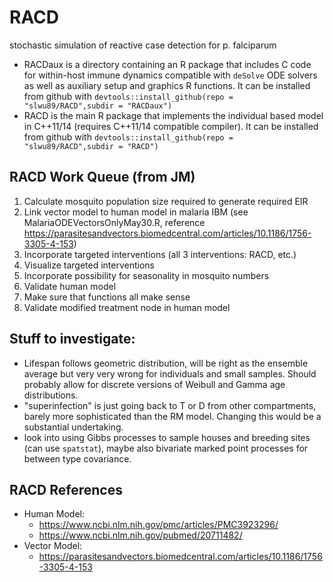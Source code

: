 # RACD
stochastic simulation of reactive case detection for p. falciparum

* RACDaux is a directory containing an R package that includes C code for within-host immune dynamics compatible with `deSolve` ODE solvers as well as auxiliary setup and graphics R functions. It can be installed from github with `devtools::install_github(repo = "slwu89/RACD",subdir = "RACDaux")`
* RACD is the main R package that implements the individual based model in C++11/14 (requires C++11/14 compatible compiler). It can be installed from github with `devtools::install_github(repo = "slwu89/RACD",subdir = "RACD")`

## RACD Work Queue (from JM)
1. Calculate mosquito population size required to generate required EIR
2. Link vector model to human model in malaria IBM (see MalariaODEVectorsOnlyMay30.R, reference https://parasitesandvectors.biomedcentral.com/articles/10.1186/1756-3305-4-153)
3. Incorporate targeted interventions (all 3 interventions: RACD, etc.)
4. Visualize targeted interventions
5. Incorporate possibility for seasonality in mosquito numbers
6. Validate human model
7. Make sure that functions all make sense
8. Validate modified treatment node in human model

## Stuff to investigate:
* Lifespan follows geometric distribution, will be right as the ensemble average but very very wrong for individuals and small samples. Should probably allow for discrete versions of Weibull and Gamma age distributions.
* "superinfection" is just going back to T or D from other compartments, barely more sophisticated than the RM model. Changing this would be a substantial undertaking.
* look into using Gibbs processes to sample houses and breeding sites (can use `spatstat`), maybe also bivariate marked point processes for between type covariance.

## RACD References
* Human Model:
  * https://www.ncbi.nlm.nih.gov/pmc/articles/PMC3923296/
  * https://www.ncbi.nlm.nih.gov/pubmed/20711482/
* Vector Model:
  * https://parasitesandvectors.biomedcentral.com/articles/10.1186/1756-3305-4-153

